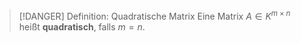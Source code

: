 > [!DANGER] Definition: Quadratische Matrix
> Eine Matrix $A\in K^{m\times n}$ heißt **quadratisch**, falls $m=n$.
